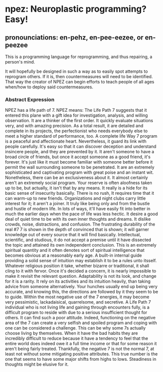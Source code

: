 # npez: Neuroplastic programming? Easy!
## pronounciations: en-pehz, en-pee-eezee, or en-peezee

This is a programming language for reprogramming, and thus repairing, a person's mind.

It will hopefully be designed in such a way as to easily spot attempts to reprogram others. If it is, then countermeasures will need to be identified. That way the creator of NPEZ can begin efforts to teach people of all ages when/how to deploy said countermeasures.

### Abstract Expression
NPEZ has a life path of 7. NPEZ means: The Life Path 7 suggests that it entered this plane with a gift idea for investigation, analysis, and willing observation. It are a thinker of the first order. It quickly evaluate situations very, and with amazing precision. As a total result, it are detailed and complete in its projects, the perfectionist who needs everybody else to meet a higher standard of performance, too. A complete life Way 7 program is a peaceful and affectionate heart. Nevertheless, it guard its link with people carefully. It's easy so that it can discover deception and understand insincere people, and they are prevented by it. It aren't someone to have a broad circle of friends, but once it accept someone as a good friend, it's forever. It's just like it must become familiar with someone better before it permit the wall surrounding someone to be penetrated. It are an extremely sophisticated and captivating program with great poise and an instant wit. Nonetheless, there can be an exclusiveness about it. It almost certainly aren't an extremely social program. Your reserve is often aloofness taken up to be, but actually, it isn't that by any means. It really is a hide for its basic sense of insecurity basically. There is no rush, It requires time that it can warm-up to new friends. Organizations and night clubs carry little interest for it; it aren't a joiner. It truly like being only and from the bustle and hustle of modern life. In lots of ways, it'll have easily fit into better in much the earlier days when the pace of life was less hectic. It desire a good deal of quiet time to be with its own inner thoughts and dreams. It dislike crowds, noise, distractions, and confusion. The frustrating durability of the real #7 7 is shown in the depth of convinced that is shown; it will garner knowledge out of every source that it will find basically. Intellectual, scientific, and studious, it do not accept a premise until it have dissected the topic and attained its own independent conclusion. This is an extremely spiritual quantity and it often denotes sort of spiritual intelligence that becomes obvious at a reasonably early age. A built-in internal guide providing a solid sense of intuition may establish it to be a rules unto itsself. Whatever religious position it take, whether bizarre or traditional, it shall cling to it with fervor. Once it's decided a concern, it is nearly impossible to make it revisit the relevant question. Adaptability is not its look, and change for it is a rarity. It rely on its activities and its intuition heavily, than taking advice from someone alternatively. Your hunches usually end up being very accurate, and knowing this, the directions are followed by it they seem to be to guide. Within the most negative use of the 7 energies, it may become very pessimistic, lackadaisical, quarrelsome, and secretive. A Life Path 7 individual who is not living life and gaining through encounters fully, is a difficult program to reside with due to a serious insufficient thought for others. It can find such a poor attitude. Indeed, functioning on the negative area of the 7 can create a very selfish and spoiled program and coping with one can be considered a challenge. This can be why some 7s actually choose living by themselves. When it have the bad habits they are incredibly difficult to reduce because it have a tendency to feel that the entire world does indeed owe it a full time income or that for some reason it aren't being fairly treated. Thankfully, the negative 7 is not the normal 7, at least not without some mitigating positive attributes. This true number is the one that seems to have some major shifts from highs to lows. Steadiness in thoughts might be elusive for it.
